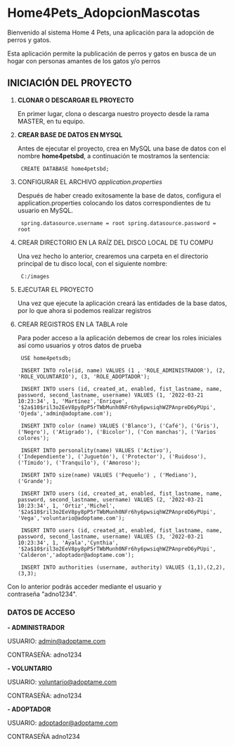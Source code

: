 # Home4Pets_AdopcionMascotas

Bienvenido al sistema Home 4 Pets, una aplicación para la adopción de perros y gatos.

Esta aplicación permite la publicación de perros y gatos en busca de un hogar con personas amantes de los gatos y/o perros

## INICIACIÓN DEL PROYECTO
1. **CLONAR O DESCARGAR EL PROYECTO**

    En primer lugar, clona o descarga nuestro proyecto desde la rama MASTER, en tu equipo.

2. **CREAR BASE DE DATOS EN MYSQL**

    Antes de ejecutar el proyecto, crea en MySQL una base de datos con el nombre **home4petsbd**, a continuación te mostramos la sentencia:

        CREATE DATABASE home4petsbd;

3. CONFIGURAR EL ARCHIVO *application.properties*

     Después de haber creado exitosamente la base de datos, configura el application.properties colocando los datos correspondientes de tu usuario en MySQL.

        spring.datasource.username = root spring.datasource.password = root

4. CREAR DIRECTORIO EN LA RAÍZ DEL DISCO LOCAL DE TU COMPU

     Una vez hecho lo anterior, crearemos una carpeta en el directorio principal de tu disco local, con el siguiente nombre:
   
        C:/images

5. EJECUTAR EL PROYECTO

   Una vez que ejecute la aplicación creará las entidades de la base datos, por lo que ahora si podemos realizar registros

6. CREAR REGISTROS EN LA TABLA role

     Para poder acceso a la aplicación debemos de crear los roles iniciales así como usuarios y otros datos de prueba

        USE home4petsdb;
        
        INSERT INTO role(id, name) VALUES (1 , 'ROLE_ADMINISTRADOR'), (2, 'ROLE_VOLUNTARIO'), (3, 'ROLE_ADOPTADOR');
        
        INSERT INTO users (id, created_at, enabled, fist_lastname, name, password, second_lastname, username) VALUES (1, '2022-03-21 10:23:34', 1, 'Martínez','Enrique', '$2a$10$ril3o2EeV8py8pP5rTWbMunh0NFr6hy6pwsiqhWZPAnpreD6yPUpi', 'Ojeda','admin@adoptame.com');
        
        INSERT INTO color (name) VALUES ('Blanco'), ('Café'), ('Gris'), ('Negro'), ('Atigrado'), ('Bicolor'), ('Con manchas'), ('Varios colores');
        
        INSERT INTO personality(name) VALUES ('Activo'), ('Independiente'), ('Juguetón'), ('Protector'), ('Ruidoso'), ('Tímido'), ('Tranquilo'), ('Amoroso');
        
        INSERT INTO size(name) VALUES ('Pequeño') , ('Mediano'), ('Grande');
        
        INSERT INTO users (id, created_at, enabled, fist_lastname, name, password, second_lastname, username) VALUES (2, '2022-03-21 10:23:34', 1, 'Ortiz','Michel', '$2a$10$ril3o2EeV8py8pP5rTWbMunh0NFr6hy6pwsiqhWZPAnpreD6yPUpi', 'Vega','voluntario@adoptame.com');
        
        INSERT INTO users (id, created_at, enabled, fist_lastname, name, password, second_lastname, username) VALUES (3, '2022-03-21 10:23:34', 1, 'Ayala','Cynthia', '$2a$10$ril3o2EeV8py8pP5rTWbMunh0NFr6hy6pwsiqhWZPAnpreD6yPUpi', 'Calderon','adoptador@adoptame.com');
        
        INSERT INTO authorities (username, authority) VALUES (1,1),(2,2),(3,3);

Con lo anterior podrás acceder mediante el usuario y contraseña "adno1234".

### DATOS DE ACCESO
**- ADMINISTRADOR**
  
  USUARIO:
        admin@adoptame.com
  
  CONTRASEÑA:
        adno1234


**- VOLUNTARIO**
  
  USUARIO:
        voluntario@adoptame.com
  
  CONTRASEÑA:
        adno1234


**- ADOPTADOR**
  
  USUARIO:
        adoptador@adoptame.com
  
  CONTRASEÑA
        adno1234

